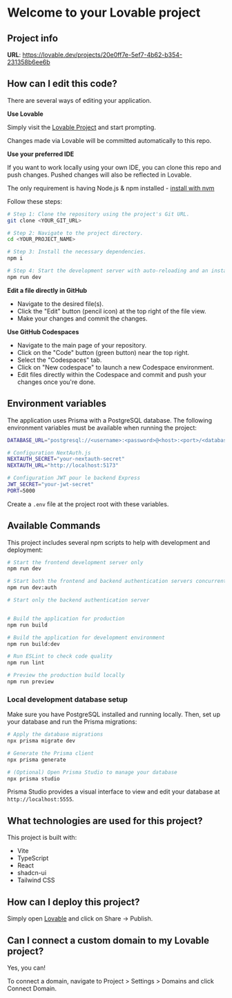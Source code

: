 # Welcome to your Lovable project

## Project info

**URL**: https://lovable.dev/projects/20e0ff7e-5ef7-4b62-b354-231358b6ee6b

## How can I edit this code?

There are several ways of editing your application.

**Use Lovable**

Simply visit the [Lovable Project](https://lovable.dev/projects/20e0ff7e-5ef7-4b62-b354-231358b6ee6b) and start prompting.

Changes made via Lovable will be committed automatically to this repo.

**Use your preferred IDE**

If you want to work locally using your own IDE, you can clone this repo and push changes. Pushed changes will also be reflected in Lovable.

The only requirement is having Node.js & npm installed - [install with nvm](https://github.com/nvm-sh/nvm#installing-and-updating)

Follow these steps:

```sh
# Step 1: Clone the repository using the project's Git URL.
git clone <YOUR_GIT_URL>

# Step 2: Navigate to the project directory.
cd <YOUR_PROJECT_NAME>

# Step 3: Install the necessary dependencies.
npm i

# Step 4: Start the development server with auto-reloading and an instant preview.
npm run dev
```

**Edit a file directly in GitHub**

- Navigate to the desired file(s).
- Click the "Edit" button (pencil icon) at the top right of the file view.
- Make your changes and commit the changes.

**Use GitHub Codespaces**

- Navigate to the main page of your repository.
- Click on the "Code" button (green button) near the top right.
- Select the "Codespaces" tab.
- Click on "New codespace" to launch a new Codespace environment.
- Edit files directly within the Codespace and commit and push your changes once you're done.

## Environment variables

The application uses Prisma with a PostgreSQL database. The following environment variables must be available when running the project:

```bash
DATABASE_URL="postgresql://<username>:<password>@<host>:<port>/<database_name>"

# Configuration NextAuth.js
NEXTAUTH_SECRET="your-nextauth-secret"
NEXTAUTH_URL="http://localhost:5173"

# Configuration JWT pour le backend Express
JWT_SECRET="your-jwt-secret"
PORT=5000
```

Create a `.env` file at the project root with these variables.

## Available Commands

This project includes several npm scripts to help with development and deployment:

```bash
# Start the frontend development server only
npm run dev

# Start both the frontend and backend authentication servers concurrently
npm run dev:auth

# Start only the backend authentication server


# Build the application for production
npm run build

# Build the application for development environment
npm run build:dev

# Run ESLint to check code quality
npm run lint

# Preview the production build locally
npm run preview
```

### Local development database setup

Make sure you have PostgreSQL installed and running locally. Then, set up your database and run the Prisma migrations:

```bash
# Apply the database migrations
npx prisma migrate dev

# Generate the Prisma client
npx prisma generate

# (Optional) Open Prisma Studio to manage your database
npx prisma studio
```

Prisma Studio provides a visual interface to view and edit your database at `http://localhost:5555`.

## What technologies are used for this project?

This project is built with:

- Vite
- TypeScript
- React
- shadcn-ui
- Tailwind CSS

## How can I deploy this project?

Simply open [Lovable](https://lovable.dev/projects/20e0ff7e-5ef7-4b62-b354-231358b6ee6b) and click on Share -> Publish.

## Can I connect a custom domain to my Lovable project?

Yes, you can!

To connect a domain, navigate to Project > Settings > Domains and click Connect Domain.
